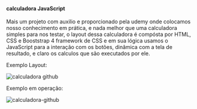 #### calculadora JavaScript ####

Mais um projeto com auxilio e proporcionado pela udemy onde colocamos nosso conhecimento em prática, e nada melhor que uma calculadora simples para nos testar, o 
layout dessa calculadora é compósta por HTML, CSS e Booststrap 4 framework de CSS e em sua lógica usamos o JavaScript para a interação com os botões, dinâmica com 
a tela de resultado, e claro os calculos que são executados por ele.

Exemplo Layout:

![calculadora github](https://user-images.githubusercontent.com/89278014/233795710-e06b4ade-81f7-47ee-8797-220433905f40.png)

Exemplo em operação:

![calculadora-github](https://user-images.githubusercontent.com/89278014/233795888-d7ad9846-5f6d-4140-b55b-7f727cd5adc7.gif)





